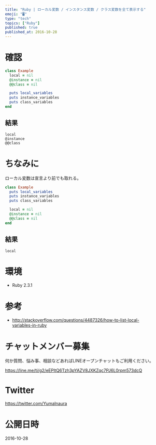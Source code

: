 ```yaml
---
title: "Ruby | ローカル変数 / インスタンス変数 / クラス変数を全て表示する"
emoji: "🖥"
type: "tech"
topics: ["Ruby"]
published: true
published_at: 2016-10-28
---
```


# 確認

```rb
class Example
  local = nil
  @instance = nil
  @@class = nil

  puts local_variables
  puts instance_variables
  puts class_variables
end
```

## 結果

```
local
@instance
@@class
```

# ちなみに

ローカル変数は宣言より前でも取れる。

```rb
class Example
  puts local_variables
  puts instance_variables
  puts class_variables

  local = nil
  @instance = nil
  @@class = nil
end
```

## 結果

```
local
```

# 環境

- Ruby 2.3.1

# 参考

- http://stackoverflow.com/questions/4487326/how-to-list-local-variables-in-ruby








<!-- Update From Qiita API -->

# チャットメンバー募集


何か質問、悩み事、相談などあればLINEオープンチャットもご利用ください。

https://line.me/ti/g2/eEPltQ6Tzh3pYAZV8JXKZqc7PJ6L0rpm573dcQ





# Twitter


https://twitter.com/YumaInaura


<!-- Update From Qiita API -->



# 公開日時

2016-10-28
